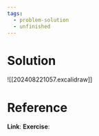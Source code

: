 ```yaml
---
tags:
  - problem-solution
  - unfinished
---
```

# Solution
![[202408221057.excalidraw]]

# Reference
**Link**:
**Exercise**: